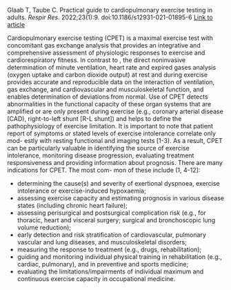 

Glaab T, Taube C. Practical guide to cardiopulmonary exercise testing in adults. _Respir Res_. 2022;23(1):9. doi:10.1186/s12931-021-01895-6
[Link to article](https://respiratory-research.biomedcentral.com/counter/pdf/10.1186/s12931-021-01895-6.pdf)

Cardiopulmonary exercise testing (CPET) is a maximal exercise test with concomitant gas exchange analysis that provides an integrative and comprehensive assessment of physiologic responses to exercise and cardiorespiratory fitness. In contrast to , the direct noninvasive determination of minute ventilation, heart rate and expired gases analysis (oxygen uptake and carbon dioxide output) at rest and during exercise provides accurate and reproducible data on the interaction of ventilation, gas exchange, and cardiovascular and musculoskeletal function, and enables determination of deviations from normal. Use of CPET detects abnormalities in the functional capacity of these organ systems that are amplified or are only present during exercise (e.g., coronary arterial disease [CAD), right-to-left shunt [R-L shunt]) and helps to define the pathophysiology of exercise limitation. It is important to note that patient report of symptoms or stated levels of exercise intolerance correlate only mod- estly with resting functional and imaging tests [1-3). As a result, CPET can be particularly valuable in identifying the source of exercise intolerance, monitoring disease progression, evaluating treatment responsiveness and providing information about prognosis. There are many indications for CPET. The most com- mon of these include (1, 4-12]:

- determining the cause(s) and severity of exertional dyspnoea, exercise intolerance or exercise-induced hypoxaemia;
- assessing exercise capacity and estimating prognosis in various disease states (including chronic heart failure); 
- assessing perisurgical and postsurgical complication risk (e.g., for thoracic, heart and visceral surgery; surgical and bronchoscopic lung volume reduction);
- early detection and risk stratification of cardiovascular, pulmonary vascular and lung diseases, and musculoskeletal disorders;
- measuring the response to treatment (e.g., drugs, rehabilitation);
- guiding and monitoring individual physical training in rehabilitation (e.g., cardiac, pulmonary), and in preventive and sports medicine;
- evaluating the limitations/impairments of individual maximum and continuous exercise capacity in occupational medicine.

